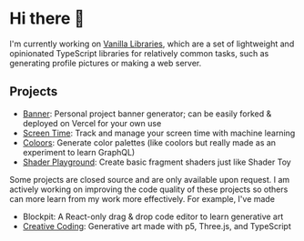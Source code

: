 # Hi there 👋

I'm currently working on [Vanilla Libraries](https://github.com/orgs/vanilla-libraries/repositories), which are a set of lightweight and opinionated TypeScript libraries for relatively common tasks, such as generating profile pictures or making a web server.

## Projects

- [Banner](https://github.com/natmfat/banner): Personal project banner generator; can be easily forked & deployed on Vercel for your own use
- [Screen Time](https://github.com/natmfat/screen-time): Track and manage your screen time with machine learning
- [Coloors](https://github.com/natmfat/coloors): Generate color palettes (like coolors but really made as an experiment to learn GraphQL)
- [Shader Playground](https://www.npmjs.com/package/shader-playground): Create basic fragment shaders just like Shader Toy

Some projects are closed source and are only available upon request. I am actively working on improving the code quality of these projects so others can more learn from my work more effectively. For example, I've made

- Blockpit: A React-only drag & drop code editor to learn generative art
- [Creative Coding](https://art.natmfat.com/): Generative art made with p5, Three.js, and TypeScript
